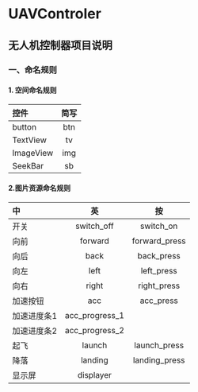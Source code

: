 # UAVControler
## 无人机控制器项目说明
### 一、命名规则
#### 1. 空间命名规则
| 控件      |     简写 | 
| :-------- | :--------: |
| button   | btn | 
| TextView	| tv |
| ImageView	| img |
| SeekBar	| sb |
#### 2.图片资源命名规则
|中	|英	|按 |
|:---|:---:|:---:|
| 开关 | switch_off | switch_on|
|向前	|forward|	forward_press|
|向后	|back|	back_press|
|向左	|left|	left_press|
|向右	|right|	right_press|
|加速按钮	|acc|	acc_press|
|加速进度条1	|acc_progress_1|	
|加速进度条2	|acc_progress_2|	
|起飞	|launch|	launch_press|
|降落	|landing|	landing_press|
|显示屏	|displayer|